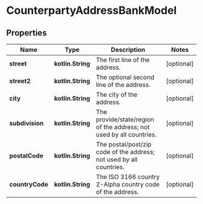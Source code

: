 
# CounterpartyAddressBankModel

## Properties
Name | Type | Description | Notes
------------ | ------------- | ------------- | -------------
**street** | **kotlin.String** | The first line of the address. |  [optional]
**street2** | **kotlin.String** | The optional second line of the address. |  [optional]
**city** | **kotlin.String** | The city of the address. |  [optional]
**subdivision** | **kotlin.String** | The provide/state/region of the address; not used by all countries. |  [optional]
**postalCode** | **kotlin.String** | The postal/post/zip code of the address; not used by all countries. |  [optional]
**countryCode** | **kotlin.String** | The ISO 3166 country 2-Alpha country code of the address. |  [optional]



